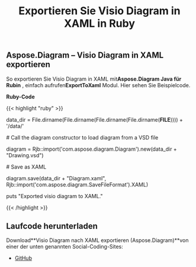 ﻿---
title: Exportieren Sie Visio Diagram in XAML in Ruby
type: docs
weight: 60
url: /de/java/export-visio-diagram-to-xaml-in-ruby/
---
## **Aspose.Diagram – Visio Diagram in XAML exportieren**
 So exportieren Sie Visio Diagram in XAML mit**Aspose.Diagram Java für Rubin** , einfach aufrufen**ExportToXaml** Modul. Hier sehen Sie Beispielcode.

**Ruby-Code**

{{< highlight "ruby" >}}

 data_dir = File.dirname(File.dirname(File.dirname(File.dirname(__FILE__)))) + '/data/'

\# Call the diagram constructor to load diagram from a VSD file

diagram = Rjb::import('com.aspose.diagram.Diagram').new(data_dir + "Drawing.vsd")

\# Save as XAML

diagram.save(data_dir + "Diagram.xaml", Rjb::import('com.aspose.diagram.SaveFileFormat').XAML)

puts "Exported visio diagram to XAML."

{{< /highlight >}}
## **Laufcode herunterladen**
 Download**Visio Diagram nach XAML exportieren (Aspose.Diagram)**von einer der unten genannten Social-Coding-Sites:

- [GitHub](https://github.com/asposediagram/Aspose.Diagram-for-Java/blob/master/Plugins/Aspose_Diagram_Java_for_Ruby/lib/asposediagramjava/Export/exporttoxaml.rb)
